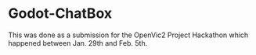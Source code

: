 # Godot-ChatBox
This was done as a submission for the OpenVic2 Project Hackathon which happened between Jan. 29th and Feb. 5th.
